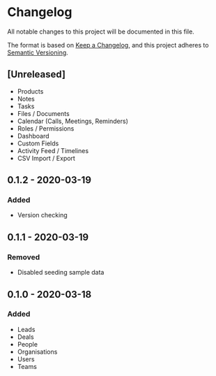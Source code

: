 # Changelog
All notable changes to this project will be documented in this file.

The format is based on [Keep a Changelog](https://keepachangelog.com/en/1.0.0/),
and this project adheres to [Semantic Versioning](https://semver.org/spec/v2.0.0.html).

## [Unreleased]

- Products
- Notes
- Tasks
- Files / Documents
- Calendar (Calls, Meetings, Reminders)
- Roles / Permissions
- Dashboard
- Custom Fields
- Activity Feed / Timelines
- CSV Import / Export

<!--- ## 1.0.0 - 2020-XX-XX
### Added
### Changed
### Fixed
### Removed --->

## 0.1.2 - 2020-03-19
### Added

- Version checking

## 0.1.1 - 2020-03-19
### Removed

- Disabled seeding sample data

## 0.1.0 - 2020-03-18
### Added

- Leads
- Deals
- People
- Organisations
- Users
- Teams